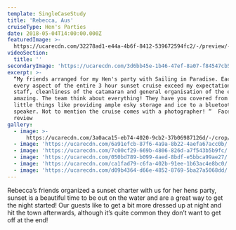 ```yaml
---
template: SingleCaseStudy
title: 'Rebecca, Aus'
cruiseType: Hen's Parties
date: 2018-05-04T14:00:00.000Z
featuredImage: >-
  https://ucarecdn.com/32278ad1-e44a-4b6f-8412-539672594fc2/-/preview/-/enhance/19/
videoSection:
  title: ''
secondaryImage: 'https://ucarecdn.com/3d6bb45e-1b46-47ef-8a07-f84547cb5f91/-/preview/'
excerpt: >-
  “My friends arranged for my Hen's party with Sailing in Paradise. Each and
  every aspect of the entire 3 hour sunset cruise exceed my expectations. The
  staff, cleanliness of the catamaran and general organisation of the event was
  amazing. The team think about everything! They have you covered from the
  little things like providing ample esky storage and ice to a bluetooth
  speaker. Not to mention the cruise comes with a photographer! “  Facebook
  review
gallery:
  - image: >-
      https://ucarecdn.com/3a0aca15-eb74-4020-9cb2-37b06987126d/-/crop/1504x1080/116,0/-/preview/
  - image: 'https://ucarecdn.com/6a91efcb-87f6-4a9a-8b22-4aefa67acc0b/'
  - image: 'https://ucarecdn.com/7c00cf29-669b-4806-826d-a7f543b5b9fc/'
  - image: 'https://ucarecdn.com/050bd789-b099-4aed-8bdf-e5bbca99ae27/'
  - image: 'https://ucarecdn.com/ca1fad79-c6fa-402b-91ee-1b63ac4e8bc0/'
  - image: 'https://ucarecdn.com/d09b4364-d66e-4852-8769-5ba27a5068dd/'
---
```

Rebecca’s friends organized a sunset charter with us for her hens party, sunset is a beautiful time to be out on the water and are a great way to get the night started! Our guests like to get a bit more dressed up at night and hit the town afterwards, although it’s quite common  they don’t want to get off at the end!
